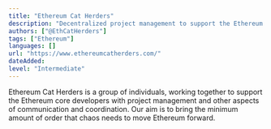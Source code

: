 ```yaml
---
title: "Ethereum Cat Herders"
description: "Decentralized project management to support the Ethereum Network."
authors: ["@EthCatHerders"]
tags: ["Ethereum"]
languages: []
url: "https://www.ethereumcatherders.com/"
dateAdded: 
level: "Intermediate"
---
```


Ethereum Cat Herders is a group of individuals, working together to support the Ethereum core developers with project management and other aspects of communication and coordination. Our aim is to bring the minimum amount of order that chaos needs to move Ethereum forward.